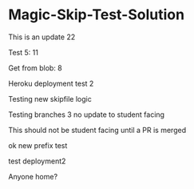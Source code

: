 # Magic-Skip-Test-Solution


This is an update 22

Test 5:  11

Get from blob: 8

Heroku deployment test 2

Testing new skipfile logic

Testing branches 3 no update to student facing

This should not be student facing until a PR is merged

ok new prefix test

test deployment2

Anyone home?